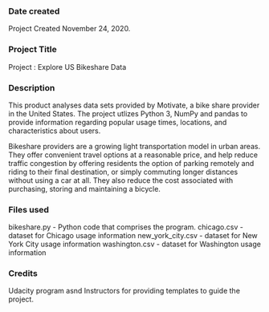 ### Date created
Project Created November 24, 2020.

### Project Title
Project : Explore US Bikeshare Data

### Description
This product analyses data  sets provided by Motivate, a bike share provider in the
United States.  The project utlizes Python 3, NumPy and pandas to provide
information regarding popular usage times, locations, and characteristics
about users.

Bikeshare providers are a growing light transportation model in urban areas.
They offer convenient travel options at a reasonable price, and help reduce
traffic congestion by offering residents the option of parking remotely and
riding to their final destination, or simply commuting longer distances without
using a car at all.  They also reduce the cost associated with purchasing,
storing and maintaining a bicycle.

### Files used
bikeshare.py - Python code that comprises the program.
chicago.csv - dataset for Chicago usage information
new_york_city.csv - dataset for New York City usage information
washington.csv - dataset for Washington usage information

### Credits
Udacity program asnd Instructors for providing templates to guide the project.
